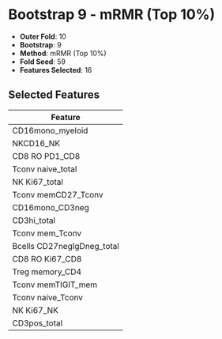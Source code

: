 # Bootstrap 9 - mRMR (Top 10%)

- **Outer Fold**: 10
- **Bootstrap**: 9
- **Method**: mRMR (Top 10%)
- **Fold Seed**: 59
- **Features Selected**: 16

## Selected Features

| Feature |
|---------|
| CD16mono_myeloid |
| NKCD16_NK |
| CD8 RO PD1_CD8 |
| Tconv naive_total |
| NK Ki67_total |
| Tconv memCD27_Tconv |
| CD16mono_CD3neg |
| CD3hi_total |
| Tconv mem_Tconv |
| Bcells CD27negIgDneg_total |
| CD8 RO Ki67_CD8 |
| Treg memory_CD4 |
| Tconv memTIGIT_mem |
| Tconv naive_Tconv |
| NK Ki67_NK |
| CD3pos_total |

